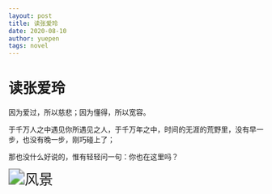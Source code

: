 ```yaml
---
layout: post
title: 读张爱玲
date: 2020-08-10
author: yuepen
tags: novel
---
```






# 读张爱玲

因为爱过，所以慈悲；因为懂得，所以宽容。

于千万人之中遇见你所遇见之人，于千万年之中，时间的无涯的荒野里，没有早一步，也没有晚一步，刚巧碰上了；

那也没什么好说的，惟有轻轻问一句：你也在这里吗？

<img src="https://www.google.com/imgres?imgurl=http%3A%2F%2Fp.1mi.net%2F2019%2F12%2F13%2F347361.jpg&imgrefurl=http%3A%2F%2Fwww.1mi.net%2Fguanye%2Fyinxing%2F3617.html&tbnid=9-h7BBfQZOn-1M&vet=12ahUKEwjtwNOGuNLsAhUMx4sBHdzSBI8QMygIegUIARCxAQ..i&docid=jKJpT7hXXBUArM&w=800&h=320&q=%E9%93%B6%E6%9D%8F&ved=2ahUKEwjtwNOGuNLsAhUMx4sBHdzSBI8QMygIegUIARCxAQ" alt="风景" style="zoom:200%;" />
